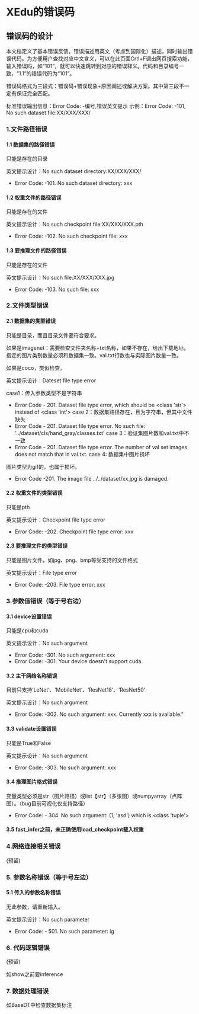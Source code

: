 # XEdu的错误码

## 错误码的设计
本文档定义了基本错误反馈。错误描述用英文（考虑到国际化）描述，同时输出错误代码。为方便用户查找对应中文含义，可以在此页面Crtl+F调出网页搜索功能，输入错误吗，如“101”，就可以快速跳转到对应的错误释义。代码和目录编号一致，“1.1”的错误代码为“101”。

错误码格式为三段式：错误码+错误现象+原因阐述或解决方案。其中第三段不一定有保证完全匹配。

标准错误输出信息：Error Code: -编号,错误英文提示
示例：Error Code: -101, No such dataset file:XX/XXX/XXX/
### 1.文件路径错误
#### 1.1 数据集的路径错误
只能是存在的目录

英文提示设计：No such dataset directory:XX/XXX/XXX/
- Error Code: -101. No such dataset directory: xxx
#### 1.2 权重文件的路径错误
只能是存在的文件

英文提示设计：No such checkpoint file:XX/XXX/XXX.pth
- Error Code: -102. No such checkpoint file: xxx
#### 1.3 要推理文件的路径错误
只能是存在的文件

英文提示设计：No such file:XX/XXX/XXX.jpg
- Error Code: -103. No such file: xxx
### 2.文件类型错误
#### 2.1 数据集的类型错误
只能是目录，而且目录文件要符合要求。

如果是imagenet：需要检查文件夹名称+txt名称，如果不存在，给出下载地址。指定的图片类别数量必须和数据集一致。val.txt行数也与实际图片数量一致。

如果是coco，类似检查。

英文提示设计：Dateset file type error

case1：传入参数类型不是字符串
- Error Code - 201. Dataset file type error, which should be <class 'str'> instead of <class 'int'>
case 2：数据集路径存在，且为字符串，但其中文件缺失
- Error Code - 201. Dataset file type error. No such file: '../dataset/cls/hand_gray/classes.txt'
case 3：验证集图片数和val.txt中不一致
- Error Code - 201. Dataset file type error. The number of val set images does not match that in val.txt.
case 4: 数据集中图片损坏

图片类型为gif的，也属于损坏。
- Error Code -201. The image file ../../dataset/xx.jpg is damaged.
#### 2.2 权重文件的类型错误
只能是pth

英文提示设计：Checkpoint file type error
- Error Code: -202. Checkpoint file type error: xxx
#### 2.3 要推理文件的类型错误
只能是图片文件，如jpg、png、bmp等受支持的文件格式

英文提示设计：File type error
- Error Code: -203. File type error: xxx
### 3.参数值错误（等于号右边）
#### 3.1 device设置错误
只能是cpu和cuda

英文提示设计：No such argument
- Error Code: -301. No such argument: xxx
- Error Code: -301. Your device doesn't support cuda.
#### 3.2 主干网络名称错误
目前只支持‘LeNet’、‘MobileNet’、‘ResNet18’、‘ResNet50’

英文提示设计：No such argument
- Error Code: -302. No such argument: xxx. Currently xxx is available."
#### 3.3 validate设置错误
只能是True和False

英文提示设计：No such argument
- Error Code: -303. No such argument: xxx
#### 3.4 推理图片格式错误
变量类型必须是str（图片路径）或list【str】（多张图）或numpyarray（点阵图）。（bug目前可视化仅支持路径）
- Error Code: - 304. No such argument: (1, 'asd') which is <class 'tuple'>
#### 3.5 fast_infer之前，未正确使用load_checkpoint载入权重

### 4.网络连接相关错误
(预留)
### 5. 参数名称错误（等于号左边）
#### 5.1 传入的参数名称错误
无此参数，请重新输入。

英文提示设计：No such parameter 
- Error Code: - 501. No such parameter: ig

### 6. 代码逻辑错误
(预留)

如show之前要inference
### 7. 数据处理错误
如BaseDT中检查数据集标注
